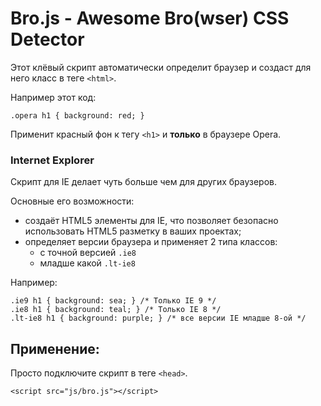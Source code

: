# Bro.js - Awesome Bro(wser) CSS Detector
Этот клёвый скрипт автоматически определит браузер и создаст для него класс в теге `<html>`.

Например этот код: 

	.opera h1 { background: red; }

Применит красный фон к тегу `<h1>` и **только** в браузере Opera.

### Internet Explorer
Скрипт для IE делает чуть больше чем для других браузеров.

Основные его возможности:

* создаёт HTML5 элементы для IE, что позволяет безопасно использовать HTML5 разметку в ваших проектах;
* определяет версии браузера и применяет 2 типа классов: 
	* с точной версией `.ie8`
	* младше какой `.lt-ie8`

Например:

	.ie9 h1 { background: sea; } /* Только IE 9 */
	.ie8 h1 { background: teal; } /* Только IE 8 */
	.lt-ie8 h1 { background: purple; } /* все версии IE младше 8-ой */

## Применение: 
Просто подключите скрипт в теге `<head>`. 

	<script src="js/bro.js"></script>